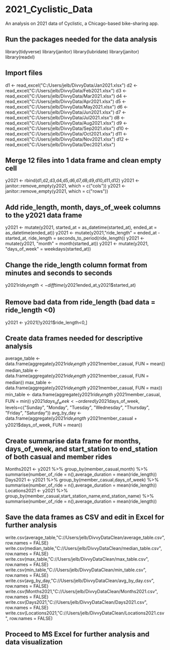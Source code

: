 # 2021_Cyclistic_Data
An analysis on 2021 data of Cyclistic, a Chicago-based bike-sharing app.

## Run the packages needed for the data analysis
library(tidyverse)
library(janitor)
library(lubridate)
library(janitor)
library(readxl)

## Import files
d1 <- read_excel("C:/Users/jelb/DivvyData/Jan2021.xlsx")
d2 <- read_excel("C:/Users/jelb/DivvyData/Feb2021.xlsx")
d3 <- read_excel("C:/Users/jelb/DivvyData/Mar2021.xlsx")
d4 <- read_excel("C:/Users/jelb/DivvyData/Apr2021.xlsx")
d5 <- read_excel("C:/Users/jelb/DivvyData/May2021.xlsx")
d6 <- read_excel("C:/Users/jelb/DivvyData/Jun2021.xlsx")
d7 <- read_excel("C:/Users/jelb/DivvyData/Jul2021.xlsx")
d8 <- read_excel("C:/Users/jelb/DivvyData/Aug2021.xlsx")
d9 <- read_excel("C:/Users/jelb/DivvyData/Sep2021.xlsx")
d10 <- read_excel("C:/Users/jelb/DivvyData/Oct2021.xlsx")
d11 <- read_excel("C:/Users/jelb/DivvyData/Nov2021.xlsx")
d12 <- read_excel("C:/Users/jelb/DivvyData/Dec2021.xlsx")

## Merge 12 files into 1 data frame and clean empty cell
y2021 <- rbind(d1,d2,d3,d4,d5,d6,d7,d8,d9,d10,d11,d12)
y2021 <- janitor::remove_empty(y2021, which = c("cols"))
y2021 <- janitor::remove_empty(y2021, which = c("rows"))

## Add ride_length, month, days_of_week columns to the y2021 data frame
y2021 <- mutate(y2021, started_at = as_datetime(started_at), ended_at = as_datetime(ended_at))
y2021 <- mutate(y2021,"ride_length" = ended_at - started_at, ride_length = seconds_to_period(ride_length))
y2021 <- mutate(y2021, "month" = month(started_at))
y2021 <- mutate(y2021, "days_of_week" = weekdays(started_at))

## Change the ride_length column format from minutes and seconds to seconds
y2021$ride_length <- difftime(y2021$ended_at,y2021$started_at)

## Remove bad data from ride_length (bad data = ride_length <0)
y2021 <- y2021[!y2021$ride_length<0,]

## Create data frames needed for descriptive analysis
average_table <- data.frame(aggregate(y2021$ride_length ~ y2021$member_casual, FUN = mean))
median_table <- data.frame(aggregate(y2021$ride_length ~ y2021$member_casual, FUN = median))
max_table <- data.frame(aggregate(y2021$ride_length ~ y2021$member_casual, FUN = max))
min_table <- data.frame(aggregate(y2021$ride_length ~ y2021$member_casual, FUN = min))
y2021$days_of_week <- ordered(y2021$days_of_week, levels=c("Sunday", "Monday", "Tuesday", "Wednesday", "Thursday", "Friday", "Saturday"))
avg_by_day <- data.frame(aggregate(y2021$ride_length ~ y2021$member_casual + y2021$days_of_week, FUN = mean))

## Create summarise data frame for months, days_of_week, and start_station to end_station of both casual and member rides
Months2021 <- y2021 %>% group_by(member_casual,month) %>% summarise(number_of_ride = n(),average_duration = mean(ride_length))
Days2021 <- y2021 %>% group_by(member_casual,days_of_week) %>% summarise(number_of_ride = n(),average_duration = mean(ride_length))
Locations2021 <- y2021 %>% group_by(member_casual,start_station_name,end_station_name) %>% summarise(number_of_ride = n(),average_duration = mean(ride_length))

## Save the data frames as CSV and edit in Excel for further analysis
write.csv(average_table,"C://Users/jelb/DivvyDataClean/average_table.csv", row.names = FALSE)
write.csv(median_table,"C://Users/jelb/DivvyDataClean/median_table.csv", row.names = FALSE)
write.csv(max_table,"C://Users/jelb/DivvyDataClean/max_table.csv", row.names = FALSE)
write.csv(min_table,"C://Users/jelb/DivvyDataClean/min_table.csv", row.names = FALSE)
write.csv(avg_by_day,"C://Users/jelb/DivvyDataClean/avg_by_day.csv", row.names = FALSE)
write.csv(Months2021,"C://Users/jelb/DivvyDataClean/Months2021.csv", row.names = FALSE)
write.csv(Days2021,"C://Users/jelb/DivvyDataClean/Days2021.csv", row.names = FALSE)
write.csv(Locations2021,"C://Users/jelb/DivvyDataClean/Locations2021.csv", row.names = FALSE)

## Proceed to MS Excel for further analysis and data visualization
